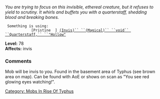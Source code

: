 *You are trying to focus on this invisible, ethereal creature, but it
refuses to yield to scrutiny. It whirls and buffets you with a
quarterstaff, shedding blood and breaking bones.*

` Something is using:`  
` `<wielded>`           [Pristine  ] `[`(Invis)`` ``(Magical)`` ``void`` ``Quarterstaff,`` ``"Hollow"`](Void_Quarterstaff,_"Hollow".md "wikilink")

**Level:** 78  
**Affects:** invis

### Comments

Mob will be invis to you. Found in the basement area of Typhus (see
brown area on map). Can be found with AoE or shows on scan as "You see
red glowing eyes watching!".

[Category: Mobs In Rise Of
Typhus](Category:_Mobs_In_Rise_Of_Typhus "wikilink")
